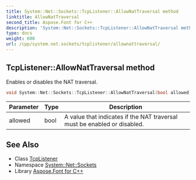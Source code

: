 ```yaml
---
title: System::Net::Sockets::TcpListener::AllowNatTraversal method
linktitle: AllowNatTraversal
second_title: Aspose.Font for C++
description: 'System::Net::Sockets::TcpListener::AllowNatTraversal method. Enables or disables the NAT traversal in C++.'
type: docs
weight: 600
url: /cpp/system.net.sockets/tcplistener/allownattraversal/
---
```

## TcpListener::AllowNatTraversal method


Enables or disables the NAT traversal.

```cpp
void System::Net::Sockets::TcpListener::AllowNatTraversal(bool allowed)
```


| Parameter | Type | Description |
| --- | --- | --- |
| allowed | bool | A value that indicates if the NAT traversal must be enabled or disabled. |

## See Also

* Class [TcpListener](../)
* Namespace [System::Net::Sockets](../../)
* Library [Aspose.Font for C++](../../../)
